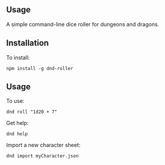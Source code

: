 ## Usage

A simple command-line dice roller for dungeons and dragons.

## Installation
To install:

    npm install -g dnd-roller

## Usage
To use:

    dnd roll "1d20 + 7"
    
Get help:

    dnd help
    
Import a new character sheet:

    dnd import myCharacter.json
